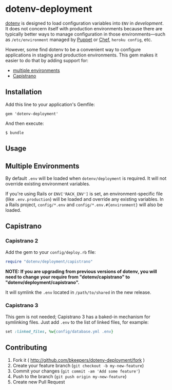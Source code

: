 # dotenv-deployment

[dotenv](https://github.com/bkeepers/dotenv) is designed to load configuration variables into `ENV` in *development*. It does not concern itself with production environments because there are typically better ways to manage configuration in those environments—such as `/etc/environment` managed by [Puppet](https://github.com/puppetlabs/puppet) or [Chef](https://github.com/opscode/chef), `heroku config`, etc.

However, some find dotenv to be a convenient way to configure applications in staging and production environments. This gem makes it easier to do that by adding support for:

* [multiple environments](#multiple-environments)
* [Capistrano](#capistrano)

## Installation

Add this line to your application's Gemfile:

    gem 'dotenv-deployment'

And then execute:

    $ bundle

## Usage

## Multiple Environments

By default `.env` will be loaded when `dotenv/deployment` is required. It will not override existing environment variables.

If you're using Rails or `ENV['RACK_ENV']` is set, an environment-specific file (like `.env.production`) will be loaded and override any existing variables. In a Rails project, `config/*.env` and `config/*.env.#{environment}` will also be loaded.

## Capistrano

### Capistrano 2

Add the gem to your `config/deploy.rb` file:

```ruby
require "dotenv/deployment/capistrano"
```

**NOTE: If you are upgrading from previous versions of dotenv, you will need to change your require from "dotenv/capistrano" to "dotenv/deployment/capistrano".**

It will symlink the `.env` located in `/path/to/shared` in the new release.

### Capistrano 3

This gem is not needed; Capistrano 3 has a baked-in mechanism for symlinking files. Just add `.env` to the list of linked files, for example:

```ruby
set :linked_files, %w{config/database.yml .env}
```

## Contributing

1. Fork it ( http://github.com/bkeepers/dotenv-deployment/fork )
2. Create your feature branch (`git checkout -b my-new-feature`)
3. Commit your changes (`git commit -am 'Add some feature'`)
4. Push to the branch (`git push origin my-new-feature`)
5. Create new Pull Request
